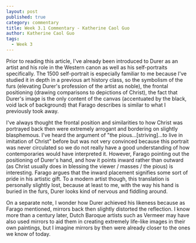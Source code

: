```yaml
---
layout: post
published: true
category: commentary
title: Week 3.1 Commentary - Katherine Caol Guo
author: Katherine Caol Guo
tags:
  - Week 3
---
```

Prior to reading this article, I've already been introduced to Durer as an artist and his role in the Western canon as well as his self-portraits specifically. The 1500 self-portrait is especially familiar to me because I've studied it in depth in a previous art history class, so the symbolism of the furs (elevating Durer's profession of the artist as noble), the frontal positioning (drawing comparisons to depictions of Christ), the fact that Durer's image is the only content of the canvas (accentuated by the black, void lack of background) that Farago describes is similar to what I previously took away. 

I've always thought the frontal position and similarities to how Christ was portrayed back then were extremely arrogant and bordering on slightly blasphemous. I've heard the argument of "the pious...[striving]...to live in imitation of Christ" before but was not very convinced because this portrait was never circulated so we do not really have a good understanding of how contemporaries would have interpreted it. However, Farago pointing out the positioning of Durer's hand, and how it points inward rather than outward (as Christ usually does in blessing the viewer / masses / the pious) is interesting. Farago argues that the inward placement signifies some sort of pride in his artistic gift. To a modern artist though, this translation is personally slightly lost, because at least to me, with the way his hand is buried in the furs, Durer looks kind of nervous and fiddling around.

On a separate note, I wonder how Durer achieved his likeness because as Farago mentioned, mirrors back then slightly distorted the reflection. I know more than a century later, Dutch Baroque artists such as Vermeer may have also used mirrors to aid them in creating extremely life-like images in their own paintings, but I imagine mirrors by then were already closer to the ones we know of today. 